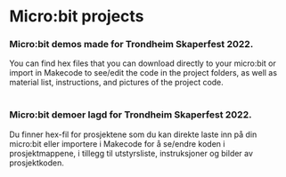 # Micro:bit projects

### Micro:bit demos made for Trondheim Skaperfest 2022. 

You can find hex files that you can download directly to your micro:bit or import in Makecode to see/edit the code in the project folders, as well as material list, instructions, and pictures of the project code.
<br>
<br>
### Micro:bit demoer lagd for Trondheim Skaperfest 2022.
Du finner hex-fil for prosjektene som du kan direkte laste inn på din micro:bit eller importere i Makecode for å se/endre koden i prosjektmappene, i tillegg til utstyrsliste, instruksjoner og bilder av prosjektkoden.